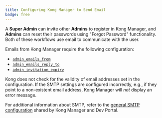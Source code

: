 ```yaml
---
title: Configuring Kong Manager to Send Email
badge: free
---
```


A **Super Admin** can invite other **Admins** to register in Kong Manager, and **Admins**
can reset their passwords using "Forgot Password" functionality. Both of these
workflows use email to communicate with the user.

Emails from Kong Manager require the following configuration:

* [`admin_emails_from`](/gateway/{{page.kong_version}}/reference/property-reference/#admin_emails_from)
* [`admin_emails_reply_to`](/gateway/{{page.kong_version}}/reference/property-reference/#admin_emails_reply_to)
* [`admin_invitation_expiry`](/gateway/{{page.kong_version}}/reference/property-reference/#admin_invitation_expiry)

Kong does not check for the validity of email
addresses set in the configuration. If the SMTP settings are
configured incorrectly, e.g., if they point to a non-existent
email address, Kong Manager will _not_ display an error message.

For additional information about SMTP, refer to the
[general SMTP configuration](/gateway/{{page.kong_version}}/reference/property-reference/#general-smtp-configuration)
shared by Kong Manager and Dev Portal.
